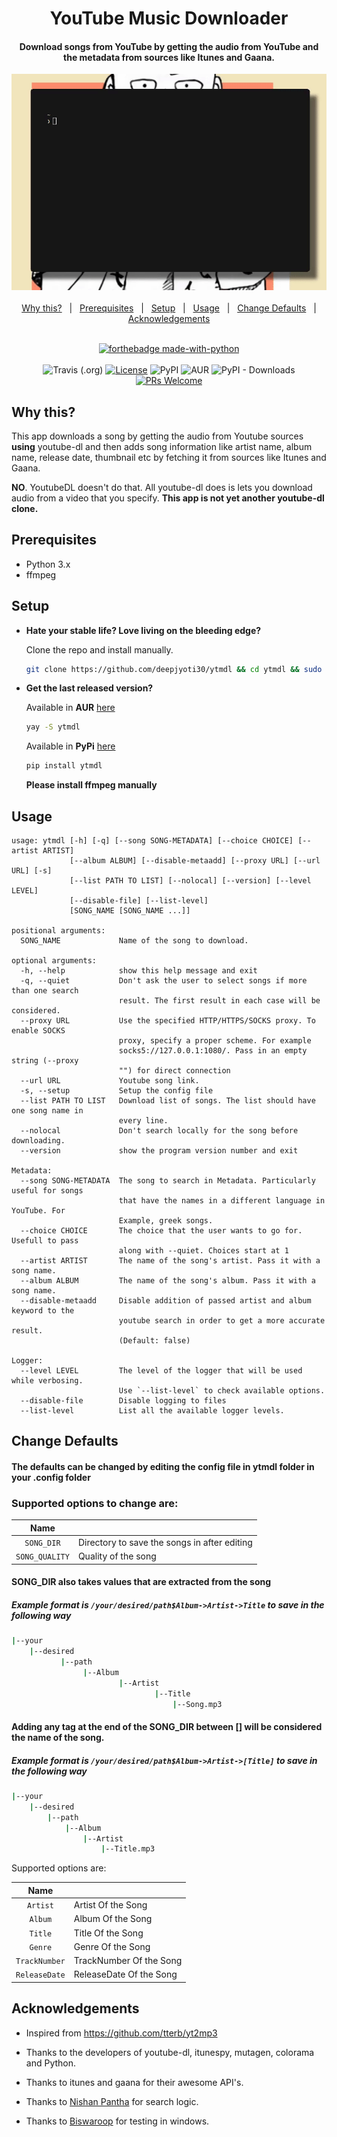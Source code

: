<div align="center">
<h1>YouTube Music Downloader</h1>
<h4>Download songs from YouTube by getting the audio from YouTube and the metadata from sources like Itunes and Gaana.</h4>
</div>

<div align="center" width="80%" height="auto">
    <img src=".github/ytmdl.gif">
</div>


<div align="center">

<br/>
<a href="#why-this">Why this?</a>&nbsp;&nbsp;&nbsp;|&nbsp;&nbsp;&nbsp;<a href="#prerequisites">Prerequisites</a>&nbsp;&nbsp;&nbsp;|&nbsp;&nbsp;&nbsp;<a href="#setup">Setup</a>&nbsp;&nbsp;&nbsp;|&nbsp;&nbsp;&nbsp;<a href="#usage">Usage</a>&nbsp;&nbsp;&nbsp;|&nbsp;&nbsp;&nbsp;<a href="#change-defaults">Change Defaults</a>&nbsp;&nbsp;&nbsp;|&nbsp;&nbsp;&nbsp;<a href="#acknowledgements">Acknowledgements</a>&nbsp;&nbsp;&nbsp;
<br/>
</div>

<div align="center">

<br/>

[![forthebadge made-with-python](http://ForTheBadge.com/images/badges/made-with-python.svg)](https://www.python.org/)<br/><br/>
![Travis (.org)](https://img.shields.io/travis/deepjyoti30/ytmdl?style=for-the-badge) [![License](https://img.shields.io/badge/License-MIT-pink.svg?style=for-the-badge)](LICENSE.md) ![PyPI](https://img.shields.io/pypi/v/ytmdl?style=for-the-badge) ![AUR](https://img.shields.io/aur/version/ytmdl?color=red&style=for-the-badge) ![PyPI - Downloads](https://img.shields.io/pypi/dm/ytmdl?style=for-the-badge) [![PRs Welcome](https://img.shields.io/badge/PRs-welcome-lightblue.svg?style=for-the-badge)](http://makeapullrequest.com)


</div>

## Why this?

This app downloads a song by getting the audio from Youtube sources __using__ youtube-dl and then adds song information like
artist name, album name, release date, thumbnail etc by fetching it from sources like Itunes and Gaana.

__NO__. YoutubeDL doesn't do that. All youtube-dl does is lets you download audio from a video that you specify.
__This app is not yet another youtube-dl clone.__


## Prerequisites

 * Python 3.x
 * ffmpeg  

## Setup

- **Hate your stable life? Love living on the bleeding edge?**

    Clone the repo and install manually.

    ```sh
    git clone https://github.com/deepjyoti30/ytmdl && cd ytmdl && sudo python setup.py install
    ```

- **Get the last released version?**

    Available in **AUR** [here](https://aur.archlinux.org/packages/ytmdl/)

    ```sh
    yay -S ytmdl
    ```

    Available in **PyPi** [here](https://pypi.org/project/ytmdl/)

    ```sh
    pip install ytmdl
    ```

    **Please install ffmpeg manually**

## Usage

```console
usage: ytmdl [-h] [-q] [--song SONG-METADATA] [--choice CHOICE] [--artist ARTIST]
             [--album ALBUM] [--disable-metaadd] [--proxy URL] [--url URL] [-s]
             [--list PATH TO LIST] [--nolocal] [--version] [--level LEVEL]
             [--disable-file] [--list-level]
             [SONG_NAME [SONG_NAME ...]]

positional arguments:
  SONG_NAME             Name of the song to download.

optional arguments:
  -h, --help            show this help message and exit
  -q, --quiet           Don't ask the user to select songs if more than one search
                        result. The first result in each case will be considered.
  --proxy URL           Use the specified HTTP/HTTPS/SOCKS proxy. To enable SOCKS
                        proxy, specify a proper scheme. For example
                        socks5://127.0.0.1:1080/. Pass in an empty string (--proxy
                        "") for direct connection
  --url URL             Youtube song link.
  -s, --setup           Setup the config file
  --list PATH TO LIST   Download list of songs. The list should have one song name in
                        every line.
  --nolocal             Don't search locally for the song before downloading.
  --version             show the program version number and exit

Metadata:
  --song SONG-METADATA  The song to search in Metadata. Particularly useful for songs
                        that have the names in a different language in YouTube. For
                        Example, greek songs.
  --choice CHOICE       The choice that the user wants to go for. Usefull to pass
                        along with --quiet. Choices start at 1
  --artist ARTIST       The name of the song's artist. Pass it with a song name.
  --album ALBUM         The name of the song's album. Pass it with a song name.
  --disable-metaadd     Disable addition of passed artist and album keyword to the
                        youtube search in order to get a more accurate result.
                        (Default: false)

Logger:
  --level LEVEL         The level of the logger that will be used while verbosing.
                        Use `--list-level` to check available options.
  --disable-file        Disable logging to files
  --list-level          List all the available logger levels.

```

## Change Defaults

#### The defaults can be changed by editing the config file in ytmdl folder in your .config folder

### Supported options to change are:

| Name           |                                                    |
|:--------------:|----------------------------------------------------|
| `SONG_DIR`     | Directory to save the songs in after editing       |
| `SONG_QUALITY` | Quality of the song                                |

#### SONG_DIR also takes values that are extracted from the song
##### Example format is `/your/desired/path$Album->Artist->Title` to save in the following way

```sh
|--your
    |--desired
           |--path
                |--Album
                        |--Artist
                                |--Title
                                    |--Song.mp3
```

#### Adding any tag at the end of the SONG_DIR between [] will be considered the name of the song.
##### Example format is `/your/desired/path$Album->Artist->[Title]` to save in the following way

```sh
|--your
    |--desired
        |--path
            |--Album
                |--Artist
                    |--Title.mp3
```

Supported options are:

| Name          |                               |
|:-------------:|-------------------------------|
| `Artist`      | Artist Of the Song            |
| `Album`       | Album Of the Song             |
| `Title`       | Title Of the Song             |
| `Genre`       | Genre Of the Song             |
| `TrackNumber` | TrackNumber Of the Song       |
| `ReleaseDate` | ReleaseDate Of the Song       |


## Acknowledgements

 * Inspired from <a href = https://github.com/tterb/yt2mp3>https://github.com/tterb/yt2mp3</a>

 * Thanks to the developers of youtube-dl, itunespy, mutagen, colorama and Python.

 * Thanks to itunes and gaana for their awesome API's.

 * Thanks to <a href = https://github.com/NISH1001>Nishan Pantha</a> for search logic.

 * Thanks to <a href = https://github.com/biswaroop1547>Biswaroop</a> for testing in windows.
